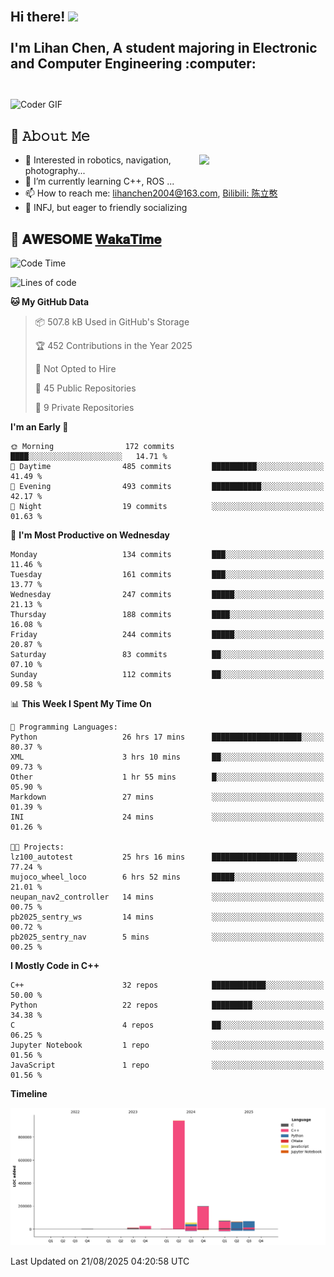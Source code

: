 <h2 align="left">
 <abc>
  <br>Hi there! <img src="https://user-images.githubusercontent.com/42378118/110234147-e3259600-7f4e-11eb-95be-0c4047144dea.gif" width="30"><br>
  <br> I'm Lihan Chen, A student majoring in Electronic and Computer Engineering :computer:<br>
  <br>
 </abc>
</h2>

<img align="center" src="https://media.giphy.com/media/SWoSkN6DxTszqIKEqv/giphy.gif" alt="Coder GIF" width="500">

## :book: 𝙰𝚋𝚘𝚞𝚝 𝙼𝚎

<img align="right" width="40%" src="https://github-readme-stats.vercel.app/api?username=LihanChen2004&show_icons=true&icon_color=CE1D2D&text_color=718096&bg_color=ffffff&hide_title=true" />

- 🌟 Interested in robotics, navigation, photography...
- 🌱 I’m currently learning C++, ROS ... 
- 📫 How to reach me: lihanchen2004@163.com, [Bilibili: 陈立憨](https://space.bilibili.com/170786212)
- 👯 INFJ, but eager to friendly socializing

## 📜 𝐀𝐖𝐄𝐒𝐎𝐌𝐄 [𝐖𝐚𝐤𝐚𝐓𝐢𝐦𝐞](https://github.com/anmol098/waka-readme-stats)

<!--START_SECTION:waka-->
![Code Time](http://img.shields.io/badge/Code%20Time-1%2C373%20hrs%2038%20mins-blue)

![Lines of code](https://img.shields.io/badge/From%20Hello%20World%20I%27ve%20Written-1.4%20million%20lines%20of%20code-blue)

**🐱 My GitHub Data** 

> 📦 507.8 kB Used in GitHub's Storage 
 > 
> 🏆 452 Contributions in the Year 2025
 > 
> 🚫 Not Opted to Hire
 > 
> 📜 45 Public Repositories 
 > 
> 🔑 9 Private Repositories 
 > 
**I'm an Early 🐤** 

```text
🌞 Morning                172 commits         ████░░░░░░░░░░░░░░░░░░░░░   14.71 % 
🌆 Daytime                485 commits         ██████████░░░░░░░░░░░░░░░   41.49 % 
🌃 Evening                493 commits         ███████████░░░░░░░░░░░░░░   42.17 % 
🌙 Night                  19 commits          ░░░░░░░░░░░░░░░░░░░░░░░░░   01.63 % 
```
📅 **I'm Most Productive on Wednesday** 

```text
Monday                   134 commits         ███░░░░░░░░░░░░░░░░░░░░░░   11.46 % 
Tuesday                  161 commits         ███░░░░░░░░░░░░░░░░░░░░░░   13.77 % 
Wednesday                247 commits         █████░░░░░░░░░░░░░░░░░░░░   21.13 % 
Thursday                 188 commits         ████░░░░░░░░░░░░░░░░░░░░░   16.08 % 
Friday                   244 commits         █████░░░░░░░░░░░░░░░░░░░░   20.87 % 
Saturday                 83 commits          ██░░░░░░░░░░░░░░░░░░░░░░░   07.10 % 
Sunday                   112 commits         ██░░░░░░░░░░░░░░░░░░░░░░░   09.58 % 
```


📊 **This Week I Spent My Time On** 

```text
💬 Programming Languages: 
Python                   26 hrs 17 mins      ████████████████████░░░░░   80.37 % 
XML                      3 hrs 10 mins       ██░░░░░░░░░░░░░░░░░░░░░░░   09.73 % 
Other                    1 hr 55 mins        █░░░░░░░░░░░░░░░░░░░░░░░░   05.90 % 
Markdown                 27 mins             ░░░░░░░░░░░░░░░░░░░░░░░░░   01.39 % 
INI                      24 mins             ░░░░░░░░░░░░░░░░░░░░░░░░░   01.26 % 

🐱‍💻 Projects: 
lz100_autotest           25 hrs 16 mins      ███████████████████░░░░░░   77.24 % 
mujoco_wheel_loco        6 hrs 52 mins       █████░░░░░░░░░░░░░░░░░░░░   21.01 % 
neupan_nav2_controller   14 mins             ░░░░░░░░░░░░░░░░░░░░░░░░░   00.75 % 
pb2025_sentry_ws         14 mins             ░░░░░░░░░░░░░░░░░░░░░░░░░   00.72 % 
pb2025_sentry_nav        5 mins              ░░░░░░░░░░░░░░░░░░░░░░░░░   00.25 % 
```

**I Mostly Code in C++** 

```text
C++                      32 repos            ████████████░░░░░░░░░░░░░   50.00 % 
Python                   22 repos            █████████░░░░░░░░░░░░░░░░   34.38 % 
C                        4 repos             ██░░░░░░░░░░░░░░░░░░░░░░░   06.25 % 
Jupyter Notebook         1 repo              ░░░░░░░░░░░░░░░░░░░░░░░░░   01.56 % 
JavaScript               1 repo              ░░░░░░░░░░░░░░░░░░░░░░░░░   01.56 % 
```



**Timeline**

![Lines of Code chart](https://raw.githubusercontent.com/LihanChen2004/LihanChen2004/main/assets/bar_graph.png)


 Last Updated on 21/08/2025 04:20:58 UTC
<!--END_SECTION:waka-->

<!--
**LihanChen2004/LihanChen2004** is a ✨ _special_ ✨ repository because its `README.md` (this file) appears on your GitHub profile.

Here are some ideas to get you started:

- 🔭 I’m currently working on ...
- 🌱 I’m currently learning ...
- 👯 I’m looking to collaborate on ...
- 🤔 I’m looking for help with ...
- 💬 Ask me about ...
- 📫 How to reach me: ...
- 😄 Pronouns: ...
- ⚡ Fun fact: ...
-->
